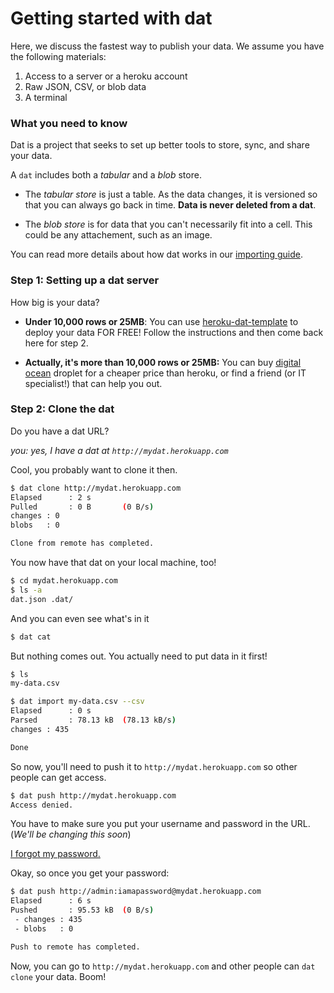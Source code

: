 # Getting started with dat

Here, we discuss the fastest way to publish your data. We assume you have the following materials:

  1. Access to a server or a heroku account
  2. Raw JSON, CSV, or blob data
  3. A terminal

### What you need to know

Dat is a project that seeks to set up better tools to store, sync, and share your data.

A `dat` includes both a *tabular* and a *blob* store.

* The *tabular store* is just a table. As the data changes, it is versioned so that you can always go back in time. **Data is never deleted from a dat**.

* The *blob store* is for data that you can't necessarily fit into a cell. This could be any attachement, such as an image.

You can read more details about how dat works in our [importing guide](https://github.com/maxogden/dat/blob/master/docs/importing.md).


### Step 1: Setting up a dat server

How big is your data?

  * **Under 10,000 rows or 25MB**: You can use [heroku-dat-template](https://github.com/bmpvieira/heroku-dat-template/blob/master/README.md) to deploy your data FOR FREE! Follow the instructions and then come back here for step 2.

  * **Actually, it's more than 10,000 rows or 25MB:**  You can buy [digital ocean](https://www.digitalocean.com/) droplet for a cheaper price than heroku, or find a friend (or IT specialist!) that can help you out.

### Step 2: Clone the dat

Do you have a dat URL?

*you: yes, I have a dat at `http://mydat.herokuapp.com`*

Cool, you probably want to clone it then.

  ```bash
  $ dat clone http://mydat.herokuapp.com
  Elapsed      : 2 s
  Pulled       : 0 B       (0 B/s)
  changes : 0
  blobs   : 0

  Clone from remote has completed.
  ```

You now have that dat on your local machine, too!

  ```bash
  $ cd mydat.herokuapp.com
  $ ls -a
  dat.json .dat/
  ```

And you can even see what's in it

  ```bash
  $ dat cat

  ```

But nothing comes out. You actually need to put data in it first!

  ```bash
  $ ls
  my-data.csv

  $ dat import my-data.csv --csv
  Elapsed      : 0 s
  Parsed       : 78.13 kB  (78.13 kB/s)
  changes : 435

  Done
  ```

So now, you'll need to push it to `http://mydat.herokuapp.com` so other people can get access.

  ```bash
  $ dat push http://mydat.herokuapp.com
  Access denied.
  ```

You have to make sure you put your username and password in the URL. (*We'll be changing this soon*)

[I forgot my password.](https://github.com/maxogden/dat/blob/master/docs/forgot-password.md)

Okay, so once you get your password:

  ```bash
  $ dat push http://admin:iamapassword@mydat.herokuapp.com
  Elapsed      : 6 s
  Pushed       : 95.53 kB  (0 B/s)
   - changes : 435
   - blobs   : 0

  Push to remote has completed.
  ```

Now, you can go to `http://mydat.herokuapp.com` and other people can `dat clone` your data. Boom!






